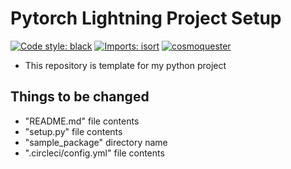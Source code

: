 # Pytorch Lightning Project Setup

[![Code style: black](https://img.shields.io/badge/code%20style-black-000000.svg)](https://github.com/psf/black)
[![Imports: isort](https://img.shields.io/badge/%20imports-isort-%231674b1?style=flat&labelColor=ef8336)](https://pycqa.github.io/isort/)
[![cosmoquester](https://dl.circleci.com/status-badge/img/gh/cosmoquester/torch-lightning-template/tree/master.svg?style=svg)](https://dl.circleci.com/status-badge/redirect/gh/cosmoquester/torch-lightning-template/tree/master)

- This repository is template for my python project

## Things to be changed

- "README.md" file contents
- "setup.py" file contents
- "sample_package" directory name
- ".circleci/config.yml" file contents
